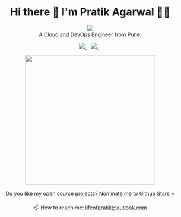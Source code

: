 <h1 align='center'>
  Hi there 👋 I'm Pratik Agarwal 👨‍💻
</h1>

<p align='center'>
 <img src="https://img.shields.io/badge/microsoft%20azure-0089D6?style=for-the-badge&logo=microsoft-azure&logoColor=white" /><br>
  A Cloud and DevOps Engineer from Pune.
</p>



<p align='center'>
  
  <a href="https://in.linkedin.com/in/lifeofpratik">
    <img src="https://img.shields.io/badge/linkedin-%230077B5.svg?&style=for-the-badge&logo=linkedin&logoColor=white" />
  </a>&nbsp;&nbsp;
  <a href="https://instagram.com/lifeofpratik">
    <img src="https://img.shields.io/badge/instagram-%23E4405F.svg?&style=for-the-badge&logo=instagram&logoColor=white" />        
  </a>&nbsp;&nbsp;
  
</p>

<p align='center'>
  <a href="#"><img src="https://github-readme-stats.vercel.app/api?username=lifeofpratik&show_icons=true&count_private=true&theme=dark" width="350"></a>
</p>



<p align='center'>
  Do you like my open source projects? <a href='https://stars.github.com/nominate/'>Nominate me to Github Stars ⭐</a>
</p>

<p align='center'>
  📫 How to reach me: <a href='mailto:lifeofpratik@outlook.com'>lifeofpratik@outlook.com</a>
</p>


              
<!---
lifeofpratik/lifeofpratik is a ✨ special ✨ repository because its `README.md` (this file) appears on your GitHub profile.
You can click the Preview link to take a look at your changes.
--->
